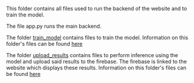 This folder contains all files used to run the backend of the website and to train the model.

The file app.py runs the main backend.

The folder [train_model](./train_model/) contains files to train the model. Information on this folder's files can be found [here](./train_model/README.md)

The folder [upload_results](./upload_results/) contains files to perform inference using the model and upload said results to the firebase. The firebase is linked to the website which displays these results.
Information on this folder's files can be found [here](./upload_results/README.md)